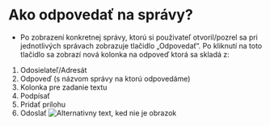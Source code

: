 # Ako odpovedať na správy?
-	Po zobrazení konkretnej správy, ktorú si použivateľ otvoril/pozrel sa pri jednotlivých správach zobrazuje tlačidlo „Odpovedať“. Po kliknutí na toto tlačidlo sa zobrazí nová kolonka na odpoveď ktorá sa skladá z:
1.	Odosielateľ/Adresát
2.	Odpoveď (s názvom správy na ktorú odpovedáme)
3.	Kolonka pre zadanie textu
4.	Podpísať
5.	Pridať prílohu
6.	Odoslať
![Alternativny text, ked nie je obrazok](../odpovedanie-sprav.png "Nazov obrazku")